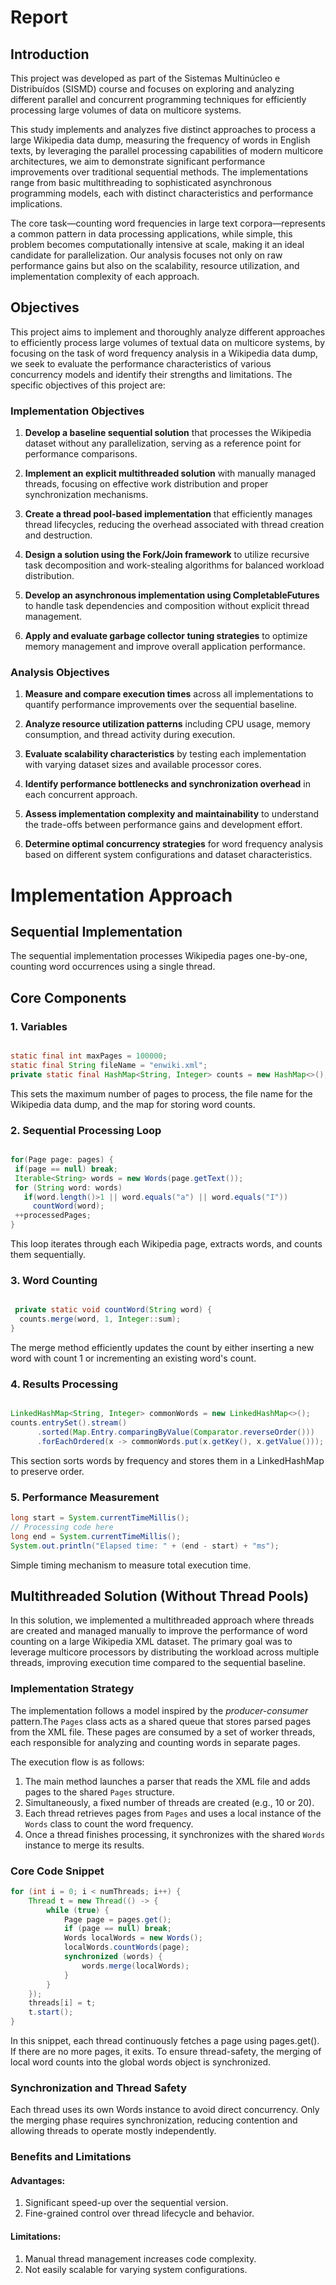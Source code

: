 # Report
## Introduction
This project was developed as part of the Sistemas Multinúcleo e Distribuídos (SISMD) 
course and focuses on exploring and analyzing different parallel and concurrent programming 
techniques for efficiently processing large volumes of data on multicore systems. 

This study implements and analyzes five distinct approaches to process a large Wikipedia data dump, measuring the frequency of words in English texts, by leveraging the parallel processing capabilities of modern multicore architectures, we aim to demonstrate significant performance improvements over traditional sequential methods. The implementations range from basic multithreading to sophisticated asynchronous programming models, each with distinct characteristics and performance implications.

The core task—counting word frequencies in large text corpora—represents a common pattern in data processing applications, while  simple, this problem becomes computationally intensive at scale, making it an ideal candidate for parallelization. Our analysis focuses not only on raw performance gains but also on the scalability, resource utilization, and implementation complexity of each approach.

## Objectives

This project aims to implement and thoroughly analyze different approaches to efficiently process large volumes of textual data on multicore systems, by focusing on the task of word frequency analysis in a Wikipedia data dump, we seek to evaluate the performance characteristics of various concurrency models and identify their strengths and limitations. The specific objectives of this project are:

### Implementation Objectives

1. **Develop a baseline sequential solution** that processes the Wikipedia dataset without any parallelization, serving as a reference point for performance comparisons.

2. **Implement an explicit multithreaded solution** with manually managed threads, focusing on effective work distribution and proper synchronization mechanisms.

3. **Create a thread pool-based implementation** that efficiently manages thread lifecycles, reducing the overhead associated with thread creation and destruction.

4. **Design a solution using the Fork/Join framework** to utilize recursive task decomposition and work-stealing algorithms for balanced workload distribution.

5. **Develop an asynchronous implementation using CompletableFutures** to handle task dependencies and composition without explicit thread management.

6. **Apply and evaluate garbage collector tuning strategies** to optimize memory management and improve overall application performance.

### Analysis Objectives

1. **Measure and compare execution times** across all implementations to quantify performance improvements over the sequential baseline.

2. **Analyze resource utilization patterns** including CPU usage, memory consumption, and thread activity during execution.

3. **Evaluate scalability characteristics** by testing each implementation with varying dataset sizes and available processor cores.

4. **Identify performance bottlenecks and synchronization overhead** in each concurrent approach.

5. **Assess implementation complexity and maintainability** to understand the trade-offs between performance gains and development effort.

6. **Determine optimal concurrency strategies** for word frequency analysis based on different system configurations and dataset characteristics.


# Implementation Approach


## Sequential Implementation

The sequential implementation processes Wikipedia pages one-by-one, counting word occurrences using a single thread.

## Core Components
### 1. Variables

```java

static final int maxPages = 100000;
static final String fileName = "enwiki.xml";
private static final HashMap<String, Integer> counts = new HashMap<>();
```
This sets the maximum number of pages to process, the file name for the Wikipedia data dump, and the map for storing word counts.   


### 2. Sequential Processing Loop

```java

for(Page page: pages) {
 if(page == null) break;
 Iterable<String> words = new Words(page.getText());
 for (String word: words)
   if(word.length()>1 || word.equals("a") || word.equals("I"))
     countWord(word);
 ++processedPages;    
}

```

This loop iterates through each Wikipedia page, extracts words, and counts them sequentially.


### 3. Word Counting

```java

 private static void countWord(String word) {
  counts.merge(word, 1, Integer::sum);
}
```
The merge method efficiently updates the count by either inserting a new word with count 1 or incrementing an existing word's count.

### 4. Results Processing

```java

LinkedHashMap<String, Integer> commonWords = new LinkedHashMap<>();
counts.entrySet().stream()
      .sorted(Map.Entry.comparingByValue(Comparator.reverseOrder()))
      .forEachOrdered(x -> commonWords.put(x.getKey(), x.getValue()));
```

This section sorts words by frequency and stores them in a LinkedHashMap to preserve order.

### 5. Performance Measurement
```java
long start = System.currentTimeMillis();
// Processing code here
long end = System.currentTimeMillis();
System.out.println("Elapsed time: " + (end - start) + "ms");
```
Simple timing mechanism to measure total execution time.

## Multithreaded Solution (Without Thread Pools)

In this solution, we implemented a multithreaded approach where threads are created and managed manually to improve the performance of word counting on a large Wikipedia XML dataset. The primary goal was to leverage multicore processors by distributing the workload across multiple threads, improving execution time compared to the sequential baseline.

### Implementation Strategy

The implementation follows a model inspired by the *producer-consumer* pattern.The `Pages` class acts as a shared queue that stores parsed pages from the XML file. These pages are consumed by a set of worker threads, each responsible for analyzing and counting words in separate pages.

The execution flow is as follows:

1. The main method launches a parser that reads the XML file and adds pages to the shared `Pages` structure.
2. Simultaneously, a fixed number of threads are created (e.g., 10 or 20).
3. Each thread retrieves pages from `Pages` and uses a local instance of the `Words` class to count the word frequency.
4. Once a thread finishes processing, it synchronizes with the shared `Words` instance to merge its results.

### Core Code Snippet

```java
for (int i = 0; i < numThreads; i++) {
    Thread t = new Thread(() -> {
        while (true) {
            Page page = pages.get();
            if (page == null) break;
            Words localWords = new Words();
            localWords.countWords(page);
            synchronized (words) {
                words.merge(localWords);
            }
        }
    });
    threads[i] = t;
    t.start();
}
``` 
In this snippet, each thread continuously fetches a page using pages.get(). If there are no more pages, it exits. To ensure thread-safety, the merging of local word counts into the global words object is synchronized.

### Synchronization and Thread Safety

  Each thread uses its own Words instance to avoid direct concurrency. Only the merging phase requires synchronization, reducing contention and allowing threads to operate mostly independently.

### Benefits and Limitations

#### Advantages:
1. Significant speed-up over the sequential version.
2.	Fine-grained control over thread lifecycle and behavior.

#### Limitations:
1.	Manual thread management increases code complexity.
2.	Not easily scalable for varying system configurations.

